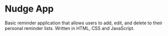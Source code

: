 # Nudge App

Basic reminder application that allows users to add, edit, and delete to their personal reminder lists. Written in HTML, CSS and JavaScript.